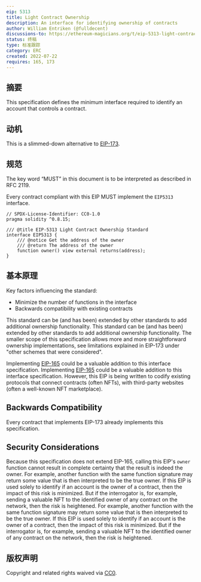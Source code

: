 ```yaml
---
eip: 5313
title: Light Contract Ownership
description: An interface for identifying ownership of contracts
author: William Entriken (@fulldecent)
discussions-to: https://ethereum-magicians.org/t/eip-5313-light-contract-ownership/10052
status: 终稿
type: 标准跟踪
category: ERC
created: 2022-07-22
requires: 165, 173
---
```


## 摘要

This specification defines the minimum interface required to identify an account that controls a contract.

## 动机

This is a slimmed-down alternative to [EIP-173](./eip-173.md).

## 规范

The key word “MUST” in this document is to be interpreted as described in RFC 2119.

Every contract compliant with this EIP MUST implement the `EIP5313` interface.

```solidity
// SPDX-License-Identifier: CC0-1.0
pragma solidity ^0.8.15;

/// @title EIP-5313 Light Contract Ownership Standard
interface EIP5313 {
    /// @notice Get the address of the owner    
    /// @return The address of the owner
    function owner() view external returns(address);
}
```

## 基本原理

Key factors influencing the standard:

- Minimize the number of functions in the interface
- Backwards compatibility with existing contracts

This standard can be (and has been) extended by other standards to add additional ownership functionality. This standard can be (and has been) extended by other standards to add additional ownership functionality. The smaller scope of this specification allows more and more straightforward ownership implementations, see limitations explained in EIP-173 under "other schemes that were considered".

Implementing [EIP-165](./eip-165.md) could be a valuable addition to this interface specification. Implementing [EIP-165](./eip-165.md) could be a valuable addition to this interface specification. However, this EIP is being written to codify existing protocols that connect contracts (often NFTs), with third-party websites (often a well-known NFT marketplace).

## Backwards Compatibility

Every contract that implements EIP-173 already implements this specification.

## Security Considerations

Because this specification does not extend EIP-165, calling this EIP's `owner` function cannot result in complete certainty that the result is indeed the owner. For example, another function with the same function signature may return some value that is then interpreted to be the true owner. If this EIP is used solely to identify if an account is the owner of a contract, then the impact of this risk is minimized. But if the interrogator is, for example, sending a valuable NFT to the identified owner of any contract on the network, then the risk is heightened. For example, another function with the same function signature may return some value that is then interpreted to be the true owner. If this EIP is used solely to identify if an account is the owner of a contract, then the impact of this risk is minimized. But if the interrogator is, for example, sending a valuable NFT to the identified owner of any contract on the network, then the risk is heightened.

## 版权声明

Copyright and related rights waived via [CC0](../LICENSE.md).
